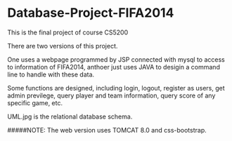 # Database-Project-FIFA2014

This is the final project of course CS5200

There are two versions of this project. 

One uses a webpage programmed by JSP connected with mysql to access to information of FIFA2014, anthoer just uses JAVA to desigin a command line to handle with these data. 

Some functions are designed, including login, logout,
register as users, get admin previlege, query player and team information, query score of any specific game, etc.

UML.jpg is the relational database schema.

#####NOTE: The web version uses TOMCAT 8.0 and css-bootstrap.
